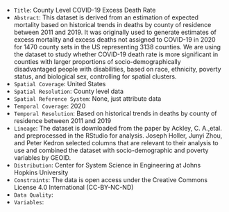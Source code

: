 - `Title`: County Level COVID-19 Excess Death Rate
- `Abstract`: This dataset is derived from an estimation of expected mortality based on historical trends in deaths by county of residence between 2011 and 2019. It was originally used to generate estimates of excess mortality and excess deaths not assigned to COVID-19 in 2020 for 1470 county sets in the US representing 3138 counties. We are using the dataset to study whether COVID-19 death rate is more significant in counties with larger proportions of socio-demographically disadvantaged people with disabilities, based on race, ethnicity, poverty status, and biological sex, controlling for spatial clusters.
- `Spatial Coverage`: United States
- `Spatial Resolution`: County level data
- `Spatial Reference System`: None, just attribute data
- `Temporal Coverage`: 2020
- `Temporal Resolution`: Based on historical trends in deaths by county of residence between 2011 and 2019
- `Lineage`: The dataset is downloaded from the paper by Ackley, C. A.,etal. and preprocessed in the RStudio for analysis. Joseph Holler, Junyi Zhou, and Peter Kedron selected columns that are relevant to their analysis to use and combined the dataset with socio-demographic and poverty variables by GEOID.
- `Distribution`: Center for System Science in Engineering at Johns Hopkins University
- `Constraints`: The data is open access under the Creative Commons License 4.0 International (CC-BY-NC-ND)
- `Data Quality`: 
- `Variables`: 